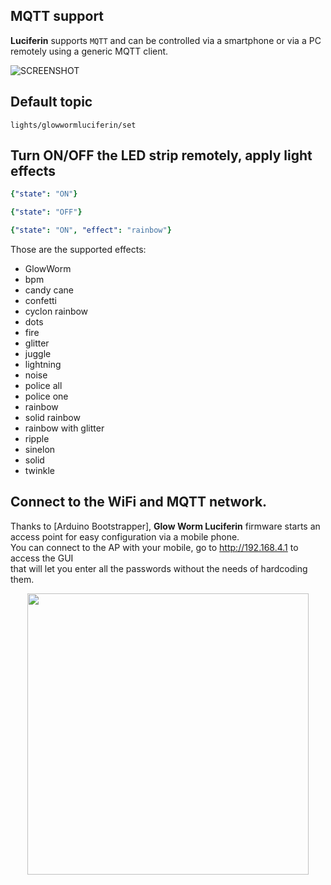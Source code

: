 ## MQTT support  

**Luciferin** supports `MQTT` and can be controlled via a smartphone or via a PC remotely using a generic MQTT client.

![SCREENSHOT](https://github.com/sblantipodi/pc_ambilight/blob/master/data/img/HA_mobile_client_screenshot.jpg)

## Default topic
```
lights/glowwormluciferin/set
```

## Turn ON/OFF the LED strip remotely, apply light effects  

```yaml
{"state": "ON"}
```
```yaml
{"state": "OFF"}
```
```yaml
{"state": "ON", "effect": "rainbow"}
```

Those are the supported effects:
- GlowWorm
- bpm
- candy cane
- confetti
- cyclon rainbow
- dots
- fire
- glitter
- juggle
- lightning
- noise
- police all
- police one
- rainbow
- solid rainbow
- rainbow with glitter
- ripple
- sinelon
- solid
- twinkle


## Connect to the WiFi and MQTT network.
Thanks to [Arduino Bootstrapper], **Glow Worm Luciferin** firmware starts an access point for easy configuration via a mobile phone.  
You can connect to the AP with your mobile, go to http://192.168.4.1 to access the GUI  
that will let you enter all the passwords without the needs of hardcoding them.
 
<p align="center">
  <img width="450" src="https://raw.githubusercontent.com/sblantipodi/arduino_bootstrapper/master/data/img/arduinobootstrapper.png">
</p>